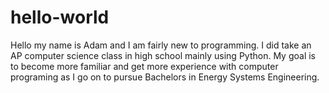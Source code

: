 # hello-world
Hello my name is Adam and I am fairly new to programming. I did take an AP computer science class in high school mainly using Python. My goal is to become more familiar and get more experience with computer programing as I go on to pursue Bachelors in Energy Systems Engineering.
